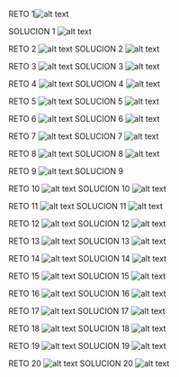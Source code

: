 RETO 1![alt text](capturas/reto1.png)

SOLUCION 1
![alt text](capturas/solucion1.png)


RETO 2
![alt text](capturas/reto2.png)
SOLUCION 2
![alt text](capturas/solucion2.png)

RETO 3
![alt text](capturas/reto3.png)
SOLUCION 3
![alt text](capturas/solucion3.png)

RETO 4
![alt text](capturas/reto4.png)
SOLUCION 4
![alt text](capturas/solucion4.png)

RETO 5
![alt text](capturas/reto5.png)
SOLUCION 5
![alt text](capturas/solucion5.png)

RETO 6
![alt text](capturas/reto6.png)
SOLUCION 6
![alt text](capturas/solucion6.png)

RETO 7
![alt text](capturas/reto7.png)
SOLUCION 7
![alt text](capturas/solucion7.png)

RETO 8
![alt text](capturas/reto8.png)
SOLUCION 8
![alt text](capturas/solucion8.png)

RETO 9
![alt text](capturas/reto9.png)
SOLUCION 9


RETO 10 
![alt text](<capturas/reto desconocido.png>)
SOLUCION 10
![alt text](<capturas/solucion desconocidad.png>)

RETO 11
![alt text](<capturas/reto desconocido 2.png>)
SOLUCION 11
![alt text](<capturas/solucion desconocidad 2.png>)

RETO 12 
![alt text](<capturas/reto desconocido 3.png>)
SOLUCION 12
![alt text](<capturas/solucion desconocidad 3.png>)

RETO 13 
![alt text](<capturas/reto desconocido4.png>)
SOLUCION 13
![alt text](<capturas/solucion desconocidad 4.png>)

RETO 14 
![alt text](<capturas/reto desconocido 5.png>)
SOLUCION 14
![alt text](<capturas/solucion desconocidad 5.png>)

RETO 15 
![alt text](<capturas/RETO 15 .png>)
SOLUCION 15
![alt text](<capturas/SOLUCION 15.png>)

RETO 16 
![alt text](<capturas/RETO 16.png>)
SOLUCION 16
![alt text](<capturas/SOLUCION 16.png>)

RETO 17 
![alt text](<capturas/RETO 17.png>)
SOLUCION 17
![alt text](<capturas/SOLUCION 17.png>)

RETO 18
![alt text](<capturas/RETO 18.png>)
SOLUCION 18 
![alt text](<capturas/SOLUCION 18.png>)

RETO 19 
![alt text](<capturas/RETO 19.png>)
SOLUCION 19
![alt text](<capturas/SOLUCION 19.png>)

RETO 20 
![alt text](<capturas/reto 20.png>)
SOLUCION 20
![alt text](<capturas/solucion 20.png>)